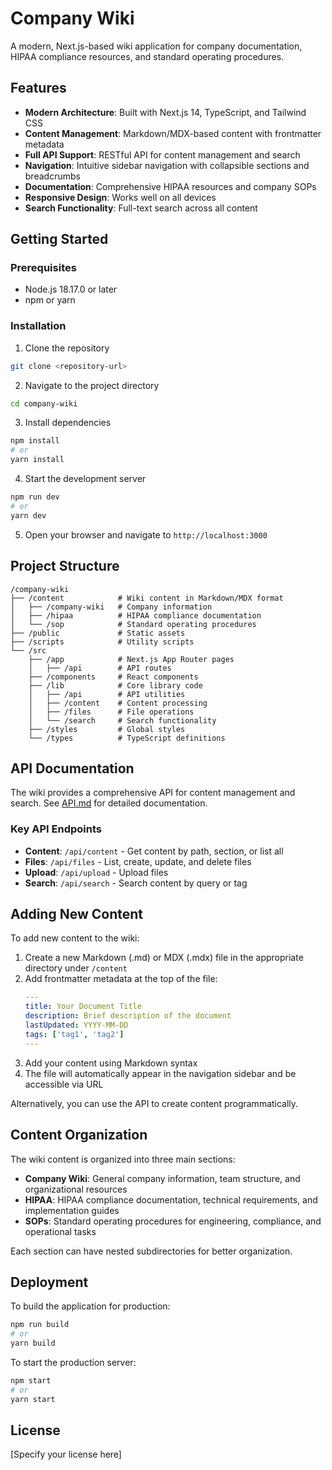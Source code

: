 # Company Wiki

A modern, Next.js-based wiki application for company documentation, HIPAA compliance resources, and standard operating procedures.

## Features

- **Modern Architecture**: Built with Next.js 14, TypeScript, and Tailwind CSS
- **Content Management**: Markdown/MDX-based content with frontmatter metadata
- **Full API Support**: RESTful API for content management and search
- **Navigation**: Intuitive sidebar navigation with collapsible sections and breadcrumbs
- **Documentation**: Comprehensive HIPAA resources and company SOPs
- **Responsive Design**: Works well on all devices
- **Search Functionality**: Full-text search across all content

## Getting Started

### Prerequisites

- Node.js 18.17.0 or later
- npm or yarn

### Installation

1. Clone the repository
```bash
git clone <repository-url>
```

2. Navigate to the project directory
```bash
cd company-wiki
```

3. Install dependencies
```bash
npm install
# or
yarn install
```

4. Start the development server
```bash
npm run dev
# or
yarn dev
```

5. Open your browser and navigate to `http://localhost:3000`

## Project Structure

```
/company-wiki
├── /content            # Wiki content in Markdown/MDX format
│   ├── /company-wiki   # Company information
│   ├── /hipaa          # HIPAA compliance documentation
│   └── /sop            # Standard operating procedures
├── /public             # Static assets
├── /scripts            # Utility scripts
└── /src
    ├── /app            # Next.js App Router pages
    │   ├── /api        # API routes
    ├── /components     # React components
    ├── /lib            # Core library code
    │   ├── /api        # API utilities
    │   ├── /content    # Content processing
    │   ├── /files      # File operations
    │   └── /search     # Search functionality
    ├── /styles         # Global styles
    └── /types          # TypeScript definitions
```

## API Documentation

The wiki provides a comprehensive API for content management and search. See [API.md](API.md) for detailed documentation.

### Key API Endpoints

- **Content**: `/api/content` - Get content by path, section, or list all
- **Files**: `/api/files` - List, create, update, and delete files
- **Upload**: `/api/upload` - Upload files
- **Search**: `/api/search` - Search content by query or tag

## Adding New Content

To add new content to the wiki:

1. Create a new Markdown (.md) or MDX (.mdx) file in the appropriate directory under `/content`
2. Add frontmatter metadata at the top of the file:
   ```yaml
   ---
   title: Your Document Title
   description: Brief description of the document
   lastUpdated: YYYY-MM-DD
   tags: ['tag1', 'tag2']
   ---
   ```
3. Add your content using Markdown syntax
4. The file will automatically appear in the navigation sidebar and be accessible via URL

Alternatively, you can use the API to create content programmatically.

## Content Organization

The wiki content is organized into three main sections:

- **Company Wiki**: General company information, team structure, and organizational resources
- **HIPAA**: HIPAA compliance documentation, technical requirements, and implementation guides
- **SOPs**: Standard operating procedures for engineering, compliance, and operational tasks

Each section can have nested subdirectories for better organization.

## Deployment

To build the application for production:

```bash
npm run build
# or
yarn build
```

To start the production server:

```bash
npm start
# or
yarn start
```

## License

[Specify your license here]
